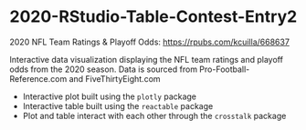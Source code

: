# 2020-RStudio-Table-Contest-Entry2

2020 NFL Team Ratings & Playoff Odds:  https://rpubs.com/kcuilla/668637

Interactive data visualization displaying the NFL team ratings and playoff odds from the 2020 season. Data is sourced from Pro-Football-Reference.com and FiveThirtyEight.com

- Interactive plot built using the `plotly` package 
- Interactive table built using the `reactable` package
- Plot and table interact with each other through the `crosstalk` package
